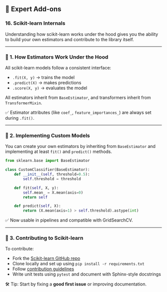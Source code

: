 ## 🧠 Expert Add-ons

### 16. Scikit-learn Internals

Understanding how scikit-learn works under the hood gives you the ability to build your own estimators and contribute to the library itself.

---

### 📌 1. How Estimators Work Under the Hood

All scikit-learn models follow a consistent interface:

* `.fit(X, y)` → trains the model
* `.predict(X)` → makes predictions
* `.score(X, y)` → evaluates the model

All estimators inherit from `BaseEstimator`, and transformers inherit from `TransformerMixin`.

✅ Estimator attributes (like `coef_`, `feature_importances_`) are always set during `.fit()`.

---

### 📌 2. Implementing Custom Models

You can create your own estimators by inheriting from `BaseEstimator` and implementing at least `fit()` and `predict()` methods.

```python
from sklearn.base import BaseEstimator

class CustomClassifier(BaseEstimator):
    def __init__(self, threshold=0.5):
        self.threshold = threshold

    def fit(self, X, y):
        self.mean_ = X.mean(axis=0)
        return self

    def predict(self, X):
        return (X.mean(axis=1) > self.threshold).astype(int)
```

✅ Now usable in pipelines and compatible with GridSearchCV.

---

### 📌 3. Contributing to Scikit-learn

To contribute:

* Fork the [Scikit-learn GitHub repo](https://github.com/scikit-learn/scikit-learn)
* Clone locally and set up using `pip install -r requirements.txt`
* Follow [contribution guidelines](https://scikit-learn.org/stable/developers/contributing.html)
* Write unit tests using `pytest` and document with Sphinx-style docstrings

🛠️ Tip: Start by fixing a **good first issue** or improving documentation.
